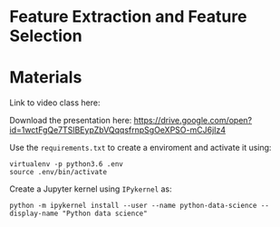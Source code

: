 Feature Extraction and Feature Selection
===

# Materials

Link to video class here:



Download the presentation here: https://drive.google.com/open?id=1wctFgQe7TSlBEypZbVQqqsfrnpSgOeXPSO-mCJ6jIz4

Use the `requirements.txt` to create a enviroment and activate it using:

```shell
virtualenv -p python3.6 .env
source .env/bin/activate
```

Create a Jupyter kernel using `IPykernel` as:

```shell
python -m ipykernel install --user --name python-data-science --display-name "Python data science"
```
